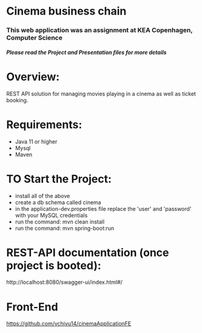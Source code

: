 # Cinema business chain #

<h3>This web application was an assignment at KEA Copenhagen, Computer Science</h3> 

<h5>Please read the Project and Presentation files for more details</h5>
 
# Overview:
REST API solution for managing movies playing in a cinema as well as ticket booking.

# Requirements:
<ul>
 <li> Java 11 or higher </li>
 <li> Mysql </li> 
 <li> Maven </li> 
</ul>

# TO Start the Project:
<ul>
 <li> install all of the above </li>
 <li> create a db schema called cinema </li> 
 <li> in the application-dev.properties file replace the 'user' and 'password' with your MySQL credentials </li> 
 <li> run the command: mvn clean install  </li>
 <li> run the command: mvn spring-boot:run </li> 
</ul>

# REST-API documentation (once project is booted):
http://localhost:8080/swagger-ui/index.html#/

# Front-End
https://github.com/vchivu14/cinemaApplicationFE
